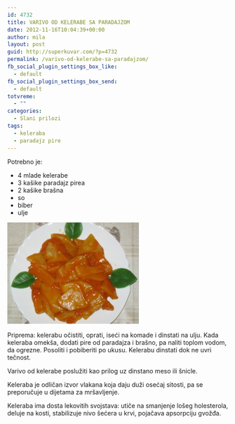 ```yaml
---
id: 4732
title: VARIVO OD KELERABE SA PARADAJZOM
date: 2012-11-16T10:04:39+00:00
author: mila
layout: post
guid: http://superkuvar.com/?p=4732
permalink: /varivo-od-kelerabe-sa-paradajzom/
fb_social_plugin_settings_box_like:
  - default
fb_social_plugin_settings_box_send:
  - default
totvreme:
  - ""
categories:
  - Slani prilozi
tags:
  - keleraba
  - paradajz pire
---
```

Potrebno je:

  * 4 mlade kelerabe
  * 3 kašike paradajz pirea
  * 2 kašike brašna
  * so
  * biber
  * ulje

<img class="alignnone size-medium wp-image-4733" title="Varivo od kelerabe sa paradajzom" src="/wp-content/uploads/2012/11/Varivo-od-kelerabe-sa-paradajzom-e1353059695766-300x231.jpg" alt="" width="300" height="231" /> 

Priprema: kelerabu očistiti, oprati, iseći na komade i dinstati na ulju. Kada keleraba omekša, dodati pire od paradajza i brašno, pa naliti toplom vodom, da ogrezne. Posoliti i pobiberiti po ukusu. Kelerabu dinstati dok ne uvri tečnost.

Varivo od kelerabe poslužiti kao prilog uz dinstano meso ili šnicle.

Keleraba je odličan izvor vlakana koja daju duži osećaj sitosti, pa se preporučuje u dijetama za mršavljenje.

Keleraba ima dosta lekovitih svojstava: utiče na smanjenje lošeg holesterola, deluje na kosti, stabilizuje nivo šećera u krvi, pojačava apsorpciju gvožđa.